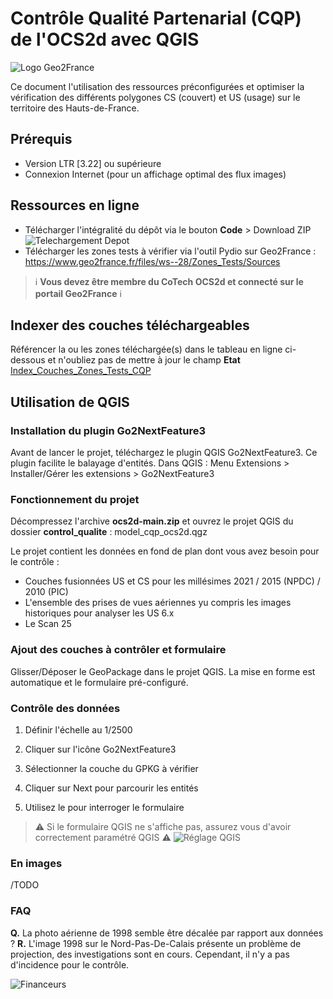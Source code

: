 # Contrôle Qualité Partenarial (CQP) de l'OCS2d avec QGIS

![Logo Geo2France](/img/geo2france_alt.png)

Ce document l'utilisation des ressources préconfigurées et optimiser la vérification des différents polygones CS (couvert) et US (usage) sur le territoire des Hauts-de-France.

## Prérequis

- Version LTR [3.22] ou supérieure
- Connexion Internet (pour un affichage optimal des flux images)

## Ressources en ligne

- Télécharger l'intégralité du dépôt via le bouton **Code** > Download ZIP
![Telechargement Depot](/img/github_1.png)
- Télécharger les zones tests à vérifier via l'outil Pydio sur Geo2France : <https://www.geo2france.fr/files/ws--28/Zones_Tests/Sources>

> :information_source: **Vous devez être membre du CoTech OCS2d et connecté sur le portail Geo2France** :information_source:

## Indexer des couches téléchargeables

Référencer la ou les zones téléchargée(s) dans le tableau en ligne ci-dessous et n'oubliez pas de mettre à jour le champ **Etat**
[Index_Couches_Zones_Tests_CQP](https://docs.google.com/spreadsheets/d/141QZYF7PUW_Cr1RG6Ragm9nKG9eFurMOu5JM8RGYMDk/edit?usp=sharing)

## Utilisation de QGIS

### Installation du plugin Go2NextFeature3

Avant de lancer le projet, téléchargez le plugin QGIS Go2NextFeature3. Ce plugin facilite le balayage d'entités.
Dans QGIS : Menu Extensions > Installer/Gérer les extensions > Go2NextFeature3

### Fonctionnement du projet

Décompressez l'archive **ocs2d-main.zip** et ouvrez le projet QGIS du dossier **control_qualite** : model_cqp_ocs2d.qgz

Le projet contient les données en fond de plan dont vous avez besoin pour le contrôle :

- Couches fusionnées US et CS pour les millésimes 2021 / 2015 (NPDC) / 2010 (PIC)
- L'ensemble des prises de vues aériennes yu compris les images historiques pour analyser les US 6.x
- Le Scan 25

### Ajout des couches à contrôler et formulaire

Glisser/Déposer le GeoPackage dans le projet QGIS.
La mise en forme est automatique et le formulaire pré-configuré.

### Contrôle des données

1. Définir l'échelle au 1/2500

2. Cliquer sur l'icône Go2NextFeature3

3. Sélectionner la couche du GPKG à vérifier

4. Cliquer sur Next pour parcourir les entités

5. Utilisez le pour interroger le formulaire

> :warning: Si le formulaire QGIS ne s'affiche pas, assurez vous d'avoir correctement paramétré QGIS :warning:
![Réglage QGIS](/img/qgis_settings_1.jpg)

### En images

/TODO

### FAQ

**Q.** La photo aérienne de 1998 semble être décalée par rapport aux données ?
**R.** L'image 1998 sur le Nord-Pas-De-Calais présente un problème de projection, des investigations sont en cours. Cependant, il n'y a pas d'incidence pour le contrôle.

![Financeurs](/img/bandeau_financeurs.png)